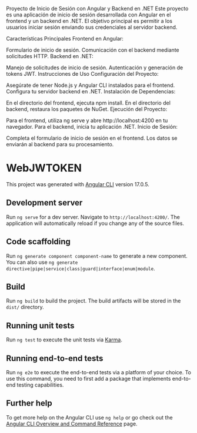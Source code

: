 Proyecto de Inicio de Sesión con Angular y Backend en .NET
Este proyecto es una aplicación de inicio de sesión desarrollada con Angular en el frontend y un backend en .NET. El objetivo principal es permitir a los usuarios iniciar sesión enviando sus credenciales al servidor backend.

Características Principales
Frontend en Angular:

Formulario de inicio de sesión.
Comunicación con el backend mediante solicitudes HTTP.
Backend en .NET:

Manejo de solicitudes de inicio de sesión.
Autenticación y generación de tokens JWT.
Instrucciones de Uso
Configuración del Proyecto:

Asegúrate de tener Node.js y Angular CLI instalados para el frontend.
Configura tu servidor backend en .NET.
Instalación de Dependencias:

En el directorio del frontend, ejecuta npm install.
En el directorio del backend, restaura los paquetes de NuGet.
Ejecución del Proyecto:

Para el frontend, utiliza ng serve y abre http://localhost:4200 en tu navegador.
Para el backend, inicia tu aplicación .NET.
Inicio de Sesión:

Completa el formulario de inicio de sesión en el frontend.
Los datos se enviarán al backend para su procesamiento.





# WebJWTOKEN

This project was generated with [Angular CLI](https://github.com/angular/angular-cli) version 17.0.5.

## Development server

Run `ng serve` for a dev server. Navigate to `http://localhost:4200/`. The application will automatically reload if you change any of the source files.

## Code scaffolding

Run `ng generate component component-name` to generate a new component. You can also use `ng generate directive|pipe|service|class|guard|interface|enum|module`.

## Build

Run `ng build` to build the project. The build artifacts will be stored in the `dist/` directory.

## Running unit tests

Run `ng test` to execute the unit tests via [Karma](https://karma-runner.github.io).

## Running end-to-end tests

Run `ng e2e` to execute the end-to-end tests via a platform of your choice. To use this command, you need to first add a package that implements end-to-end testing capabilities.

## Further help

To get more help on the Angular CLI use `ng help` or go check out the [Angular CLI Overview and Command Reference](https://angular.io/cli) page.
